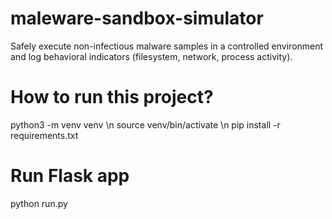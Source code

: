 # maleware-sandbox-simulator
Safely execute non-infectious malware samples in a controlled environment and log behavioral indicators (filesystem, network, process activity).

# How to run this project?
python3 -m venv venv \n
source venv/bin/activate \n
pip install -r requirements.txt

# Run Flask app
python run.py
